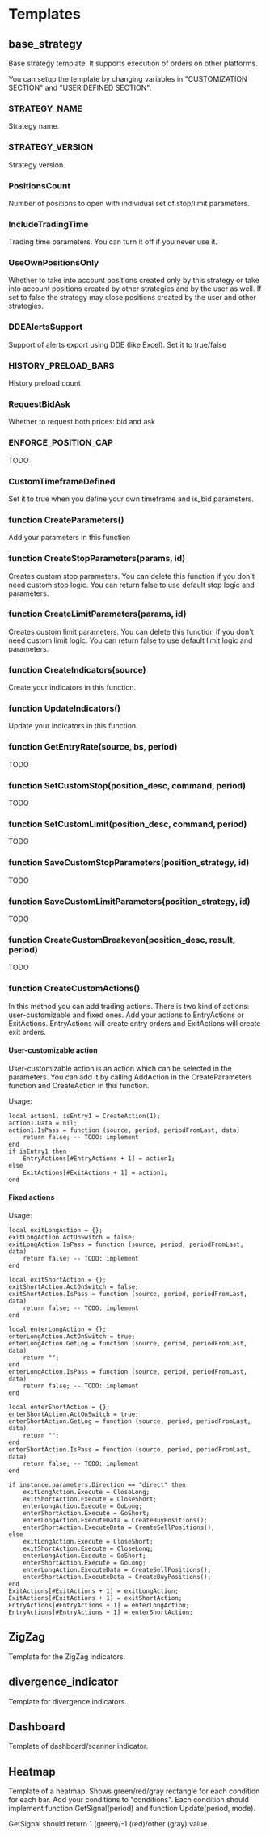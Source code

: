 # Templates

## base_strategy

Base strategy template. It supports execution of orders on other platforms.

You can setup the template by changing variables in "CUSTOMIZATION SECTION" and "USER DEFINED SECTION".

### STRATEGY_NAME

Strategy name.

### STRATEGY_VERSION 

Strategy version.

### PositionsCount

Number of positions to open with individual set of stop/limit parameters.

### IncludeTradingTime

Trading time parameters. You can turn it off if you never use it.

### UseOwnPositionsOnly

Whether to take into account positions created only by this strategy or take into account positions created by other strategies and by the user as well. If set to false the strategy may close positions created by the user and other strategies.

### DDEAlertsSupport

Support of alerts export using DDE (like Excel). Set it to true/false

### HISTORY_PRELOAD_BARS

History preload count

### RequestBidAsk

Whether to request both prices: bid and ask

### ENFORCE_POSITION_CAP

TODO

### CustomTimeframeDefined

Set it to true when you define your own timeframe and is_bid parameters.

### function CreateParameters()

Add your parameters in this function

### function CreateStopParameters(params, id)

Creates custom stop parameters. You can delete this function if you don't need custom stop logic. You can return false to use default stop logic and parameters.

### function CreateLimitParameters(params, id)

Creates custom limit parameters. You can delete this function if you don't need custom limit logic. You can return false to use default limit logic and parameters.

### function CreateIndicators(source)

Create your indicators in this function.

### function UpdateIndicators()
    
Update your indicators in this function.

### function GetEntryRate(source, bs, period)

TODO

### function SetCustomStop(position_desc, command, period) 

TODO

### function SetCustomLimit(position_desc, command, period) 

TODO

### function SaveCustomStopParameters(position_strategy, id) 

TODO

### function SaveCustomLimitParameters(position_strategy, id) 

TODO

### function CreateCustomBreakeven(position_desc, result, period) 

TODO

### function CreateCustomActions()

In this method you can add trading actions. There is two kind of actions: user-customizable and fixed ones. Add your actions to EntryActions or ExitActions. EntryActions will create entry orders and ExitActions will create exit orders.

#### User-customizable action

User-customizable action is an action which can be selected in the parameters. You can add it by calling AddAction in the CreateParameters function and CreateAction in this function.

Usage:

    local action1, isEntry1 = CreateAction(1);
    action1.Data = nil;
    action1.IsPass = function (source, period, periodFromLast, data) 
        return false; -- TODO: implement
    end
    if isEntry1 then
        EntryActions[#EntryActions + 1] = action1;
    else
        ExitActions[#ExitActions + 1] = action1;
    end

#### Fixed actions

Usage:

    local exitLongAction = {};
    exitLongAction.ActOnSwitch = false;
    exitLongAction.IsPass = function (source, period, periodFromLast, data)
        return false; -- TODO: implement
    end

    local exitShortAction = {};
    exitShortAction.ActOnSwitch = false;
    exitShortAction.IsPass = function (source, period, periodFromLast, data)
        return false; -- TODO: implement
    end

    local enterLongAction = {};
    enterLongAction.ActOnSwitch = true;
    enterLongAction.GetLog = function (source, period, periodFromLast, data)
        return "";
    end
    enterLongAction.IsPass = function (source, period, periodFromLast, data)
        return false; -- TODO: implement
    end

    local enterShortAction = {};
    enterShortAction.ActOnSwitch = true;
    enterShortAction.GetLog = function (source, period, periodFromLast, data)
        return "";
    end
    enterShortAction.IsPass = function (source, period, periodFromLast, data)
        return false; -- TODO: implement
    end

    if instance.parameters.Direction == "direct" then
        exitLongAction.Execute = CloseLong;
        exitShortAction.Execute = CloseShort;
        enterLongAction.Execute = GoLong;
        enterShortAction.Execute = GoShort;
        enterLongAction.ExecuteData = CreateBuyPositions();
        enterShortAction.ExecuteData = CreateSellPositions();
    else
        exitLongAction.Execute = CloseShort;
        exitShortAction.Execute = CloseLong;
        enterLongAction.Execute = GoShort;
        enterShortAction.Execute = GoLong;
        enterLongAction.ExecuteData = CreateSellPositions();
        enterShortAction.ExecuteData = CreateBuyPositions();
    end
    ExitActions[#ExitActions + 1] = exitLongAction;
    ExitActions[#ExitActions + 1] = exitShortAction;
    EntryActions[#EntryActions + 1] = enterLongAction;
    EntryActions[#EntryActions + 1] = enterShortAction;

## ZigZag

Template for the ZigZag indicators.

## divergence_indicator

Template for divergence indicators.

## Dashboard

Template of dashboard/scanner indicator.

## Heatmap

Template of a heatmap. Shows green/red/gray rectangle for each condition for each bar. Add your conditions to "conditions". Each condition should implement function GetSignal(period) and function Update(period, mode).

GetSignal should return 1 (green)/-1 (red)/other (gray) value.